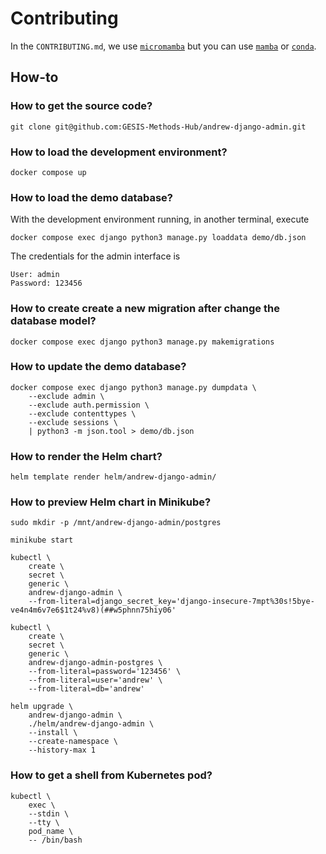 # Contributing

In the `CONTRIBUTING.md`, we use [`micromamba`](https://mamba.readthedocs.io/en/latest/user_guide/micromamba.html) but you can use [`mamba`](https://mamba.readthedocs.io/en/latest/user_guide/mamba.html) or [`conda`](https://docs.conda.io/).

## How-to

### How to get the source code?

```{bash}
git clone git@github.com:GESIS-Methods-Hub/andrew-django-admin.git
```

### How to load the development environment?

```{bash}
docker compose up
```

### How to load the demo database?

With the development environment running, in another terminal, execute

```{bash}
docker compose exec django python3 manage.py loaddata demo/db.json
```

The credentials for the admin interface is

```
User: admin
Password: 123456
```

### How to create create a new migration after change the database model?

```{bash}
docker compose exec django python3 manage.py makemigrations
```

### How to update the demo database?

```{bash}
docker compose exec django python3 manage.py dumpdata \
    --exclude admin \
    --exclude auth.permission \
    --exclude contenttypes \
    --exclude sessions \
    | python3 -m json.tool > demo/db.json
```

### How to render the Helm chart?

```{bash}
helm template render helm/andrew-django-admin/
```

### How to preview Helm chart in Minikube?

```{bash}
sudo mkdir -p /mnt/andrew-django-admin/postgres
```

```{bash}
minikube start
```

```{bash}
kubectl \
    create \
    secret \
    generic \
    andrew-django-admin \
    --from-literal=django_secret_key='django-insecure-7mpt%30s!5bye-ve4n4m6v7e6$1t24%v8)(##w5phnn75hiy06'
```

```{bash}
kubectl \
    create \
    secret \
    generic \
    andrew-django-admin-postgres \
    --from-literal=password='123456' \
    --from-literal=user='andrew' \
    --from-literal=db='andrew'
```

```{bash}
helm upgrade \
    andrew-django-admin \
    ./helm/andrew-django-admin \
    --install \
    --create-namespace \
    --history-max 1
```

### How to get a shell from Kubernetes pod?

```{bash}
kubectl \
    exec \
    --stdin \
    --tty \
    pod_name \
    -- /bin/bash
```
